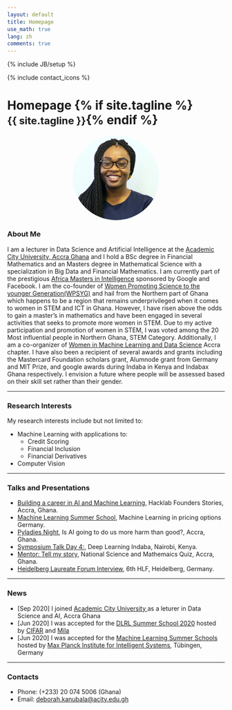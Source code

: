 ```yaml
---
layout: default
title: Homepage
use_math: true
lang: zh
comments: true
---
```

{% include JB/setup %}
<div class="page-header">
  <div class="pull-right">
    {% include contact_icons %}
  </div>
  <h1>
    Homepage
    {% if site.tagline %}<br/><small>{{ site.tagline }}</small>{% endif %}
  </h1>
</div>

<style>
img {
  display: block;
  margin-left: auto;
  margin-right: auto;
  width: 50%;
  border-radius: 50%;
}
</style>

<img src="/img/main/kanubala_headshot.jpg" class="center" style="width:200px">


### About Me
I am a lecturer in Data Science and Artificial Intelligence at the [Academic City University, Accra Ghana](https://acity.edu.gh/) and I hold a BSc degree in Financial Mathematics and an Masters degree in Mathematical Science with a specialization in Big Data and Financial Mathematics. I am currently part of the prestigious [Africa Masters in Intelligence](www.aimsammi.org) sponsored by Google and Facebook. I am the co-founder of [Women Promoting Science to the younger Generation(WPSYG)](https://www.linkedin.com/in/women-promoting-science-to-the-younger-association-661a5317b/)  and hail from the Northern part of Ghana
which happens to be a region that remains underprivileged when it comes to women in STEM and ICT in Ghana. However, I have risen above the odds to gain a master’s in mathematics and have been engaged in several activities that seeks to promote more women in STEM.  Due to my active participation and promotion of women in STEM, I was voted among the  20 Most influential people in Northern Ghana, STEM Category. Additionally, I am a co-organizer of [Women in Machine Learning and Data Science](http://wimlds.org/about-the-accra-team/) Accra chapter. I have also been a recipient of several awards and grants including the Mastercard Foundation scholars grant, Alumnode grant from Germany and MIT Prize, and google awards during Indaba in Kenya and Indabax Ghana respectively. I envision a future where people will be assessed based on their skill set rather than their gender.

---

### Research Interests
My research interests include but not limited to:
- Machine Learning with applications to: 
    - Credit Scoring
    - Financial Inclusion
    - Financial Derivatives    
- Computer Vision


---

### Talks and Presentations
- [Building a career in  AI and Machine Learning](https://www.youtube.com/watch?v=ax8y10-orCQ&t=1707s), Hacklab Founders Stories, Accra, Ghana. 
- [ Machine Learning Summer School](https://www.youtube.com/watch?v=_uO32s6N2zE&list=PLRdJhevE1cHI3lf8S1-86_I7fk_aw1EfS), Machine Learning in pricing options Germany.
- [Pyladies Night](https://pythonghana.blogspot.com/2020/04/pyladies-night-with-deborah-kanubala.html), Is AI going to do us more harm than good?, Accra, Ghana. 
- [Symposium Talk Day 4:](https://www.youtube.com/watch?v=a5suzFXFI3g&t=42s), Deep Learning Indaba, Nairobi, Kenya. 
- [Mentor: Tell my story](https://www.facebook.com/NSMQGhana/posts/nsmqwomanoftheweek-is-deborah-kanubala-ms-kanubala-lives-and-breathes-mathematic/1729871123817174/), National Science and Mathemaics Quiz, Accra, Ghana. 
- [Heidelberg Laureate Forum Interview](https://www.youtube.com/watch?v=jnUGhiAmv30&t=51s), 6th HLF, Heidelberg, Germany. 



---

### News

- [Sep 2020] I joined  [Academic City University ](https://acity.edu.gh/) as a leturer in Data Science and AI, Accra Ghana
- [Jun 2020] I was accepted for the [DLRL Summer School 2020](https://dlrlsummerschool.ca/) hosted by [CIFAR](https://www.cifar.ca/) and [Mila](https://mila.quebec/en/)
- [Jun 2020] I was accepted for the [Machine Learning Summer Schools](http://mlss.tuebingen.mpg.de/) hosted by [Max Planck Institute for Intelligent Systems](http://is.tuebingen.mpg.de/), Tübingen, Germany



---

### Contacts
- Phone: (+233) 20 074 5006 (Ghana) 
- Email: deborah.kanubala@acity.edu.gh